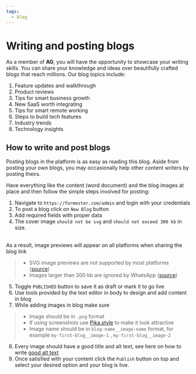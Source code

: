 ```yaml
---
tags:
  - blog
---
```


# Writing and posting blogs

As a member of **AG**, you will have the opportunity to showcase your writing skills. You can share your knowledge and ideas over beautifully crafted blogs that reach millions. Our blog topics include:

1. Feature updates and walkthrough
1. Product reviews
1. Tips for smart business growth
1. New SaaS worth integrating
1. Tips for smart remote working
1. Steps to build tech features
1. Industry trends
1. Technology insights

## How to write and post blogs

Posting blogs in the platform is as easy as reading this blog. Aside from posting your own blogs, you may occasionally help other content writers by posting theirs.

Have everything like the content (word document) and the blog images at place and then follow the simple steps involved for posting:

1. Navigate to `https://formester.com/admin` and login with your credentials 
2. To post a blog click on `New Blog` button 
3. Add required fields with proper data
4. The cover image `should not be svg` and `should not exceed 300 kb` in size.
<br>
As a result, image previews will appear on all platforms when sharing the blog link

> - SVG image previews are not supported by most platforms ([source](https://stackoverflow.com/questions/21636503/use-svg-as-ogimage))
> - Images larger than 300 kb are ignored by WhatsApp ([source](https://help.branch.io/faq/docs/why-are-some-quick-link-thumbnails-not-shown-in-whatsapp)) 
5. Toggle `PUBLISHED` button to save it as draft or mark it to go live
6. Use tools provided by the text editor in body to design and add content in blog
7. While adding images in blog make sure
 > - Image should be in `.png` format
 > - If using screenshots use [Pika.style](https://stackoverflow.com/questions/21636503/use-svg-as-ogimage) to make it look attractive
 > - Image name should be in `blog-name__image-name` format, for example `my-first-blog__image-1` , `my-first-blog__image-2` 
8. Every image should have a good title and alt text, see here on how to write [good alt text](https://www.semrush.com/blog/alt-text/)
9. Once satisfied with your content click the `Publish` button on top and select your desired option and your blog is live.
